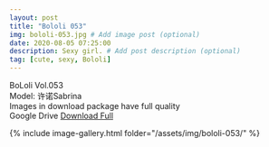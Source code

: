 ```yaml
---
layout: post
title: "Bololi 053"
img: bololi-053.jpg # Add image post (optional)
date: 2020-08-05 07:25:00
description: Sexy girl. # Add post description (optional)
tag: [cute, sexy, Bololi]
---
```

BoLoli Vol.053  
Model: 许诺Sabrina                                           
Images in download package have full quality                    
Google Drive [Download Full](http://gestyy.com/ewUWtW)

{% include image-gallery.html folder="/assets/img/bololi-053/" %}
